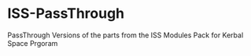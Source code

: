 # ISS-PassThrough
PassThrough Versions of the parts from the ISS Modules Pack for Kerbal Space Prgoram
